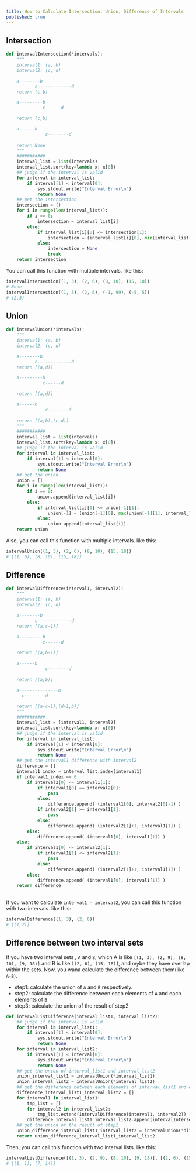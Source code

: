 ```yaml
---
title: How to Calculate Intersection, Union, Difference of Intervals
published: true
---
```


## [](#header-1)Intersection
```python
def intervalIntersection(*intervals):
    """
    interval1: (a, b)
    interval2: (c, d)

    a--------b
           c-------------d
    return (c,b)

    a---------b
              c------d

    return (c,b)

    a------b
               c--------d
    
    return None
    """
    ###########
    interval_list = list(intervals)
    interval_list.sort(key=lambda x: x[0])
    ## judge if the interval is valid
    for interval in interval_list:
        if interval[1] < interval[0]:
            sys.stdout.write("Interval Error\n")
            return None
    ## get the intersection
    intersection = ()
    for i in range(len(interval_list)):
        if i == 0:
            intersection = interval_list[i]
        else:
            if interval_list[i][0] <= intersection[1]:
                intersection = (interval_list[i][0], min(interval_list[i][1], intersection[1]))
            else:
                intersection = None
                break
    return intersection

```
You can call this function with multiple intervals. like this: 
```python
intervalIntersection((1, 3), (2, 6), (8, 10), (15, 18))
# None
intervalIntersection((1, 3), (2, 6), (-1, 99), (-5, 5))
# (2,3)
```

## [](#header-2)Union
```python
def intervalUnion(*intervals):
    """
    interval1: (a, b)
    interval2: (c, d)

    a--------b
           c-------------d
    return [(a,d)]

    a---------b
              c------d

    return [(a,d)]

    a------b
               c--------d
    
    return [(a,b),(c,d)]
    """
    ###########
    interval_list = list(intervals)
    interval_list.sort(key=lambda x: x[0])
    ## judge if the interval is valid
    for interval in interval_list:
        if interval[1] < interval[0]:
            sys.stdout.write("Interval Error\n")
            return None
    ## get the union
    union = []
    for i in range(len(interval_list)):
        if i == 0:
            union.append(interval_list[i])
        else:
            if interval_list[i][0] <= union[-1][1]:
                union[-1] = (union[-1][0], max(union[-1][1], interval_list[i][1]))
            else:
                union.append(interval_list[i])
    return union

```

Also, you can call this function with multiple intervals. like this: 
```python
intervalUnion((1, 3), (2, 6), (8, 10), (15, 18))
# [(1, 6), (8, 10), (15, 18)]
```

## [](#header-3)Difference

```python
def intervalDifference(interval1, interval2):
    """
    interval1: (a, b)
    interval2: (c, d)

    a--------b
           c-------------d
    return [(a,c-1)]

    a---------b
              c------d

    return [(a,b-1)]

    a------b
               c--------d
    
    return [(a,b)]

    a---------------b
      c--------d

    return [(a-c-1),(d+1,b)]
    """
    ###########
    interval_list = [interval1, interval2]
    interval_list.sort(key=lambda x: x[0])
    ## judge if the interval is valid
    for interval in interval_list:
        if interval[1] < interval[0]:
            sys.stdout.write("Interval Error\n")
            return None
    ## get the interval1 difference with interval2
    difference = []
    interval1_index = interval_list.index(interval1)
    if interval1_index == 0:
        if interval2[0] <= interval1[1]:
            if interval1[0] == interval2[0]:
                pass
            else:
                difference.append( (interval1[0], interval2[0]-1) )
            if interval2[1] >= interval1[1]:
                pass
            else:
                difference.append( (interval2[1]+1, interval1[1]) )
        else:
            difference.append( (interval1[0], interval1[1]) )
    else:
        if interval1[0] <= interval2[1]:
            if interval1[1] <= interval2[1]:
                pass
            else:
                difference.append( (interval2[1]+1, interval1[1]) )
        else:
            difference.append( (interval1[0], interval1[1]) )    
    return difference
    
```
If you want to calculate `interval1 - interval2`, you can call this function with two intervals. like this: 
```python
intervalDifference((1, 3), (2, 6))
# [(1,2)]
```

## [](#header-4)Difference between two interval sets

If you have two interval sets , `A` and `B`, which A is like `[(1, 3), (2, 9), (8, 10), (9, 18)]` and B is like `[(2, 6), (15, 18)]`, and mybe they have overlap within the sets. 
Now, you wana calculate the difference between them(like `A-B`).

* step1: calculate the union of `A` and `B` respectively.
* step2: calculate the difference between each elements of `A` and each elements of `B`
* step3: calculate the union of the result of step2

```python
def intervalListDifference(interval_list1, interval_list2):
    ## judge if the interval is valid
    for interval in interval_list1:
        if interval[1] < interval[0]:
            sys.stdout.write("Interval Error\n")
            return None
    for interval in interval_list2:
        if interval[1] < interval[0]:
            sys.stdout.write("Interval Error\n")
            return None
    ## get the union of interval_list1 and interval_list2
    union_interval_list1 = intervalUnion(*interval_list1)
    union_interval_list2 = intervalUnion(*interval_list2)
    ## get the difference between each elements of interval_list1 and each elements of interval_list2
    difference_interval_list1_interval_list2 = []
    for interval1 in interval_list1:
        tmp_list = []
        for interval2 in interval_list2:
            tmp_list.extend(intervalDifference(interval1, interval2))
        difference_interval_list1_interval_list2.append(intervalIntersection(*tmp_list))
    ## get the union of the result of step2
    union_difference_interval_list1_interval_list2 = intervalUnion(*difference_interval_list1_interval_list2)
    return union_difference_interval_list1_interval_list2

```
Then, you can call this function with two interval lists. like this: 
```python
intervalListDifference([(1, 3), (2, 9), (8, 10), (9, 18)], [(2, 6), (15, 18)])
# [(1, 1), (7, 14)]
```

